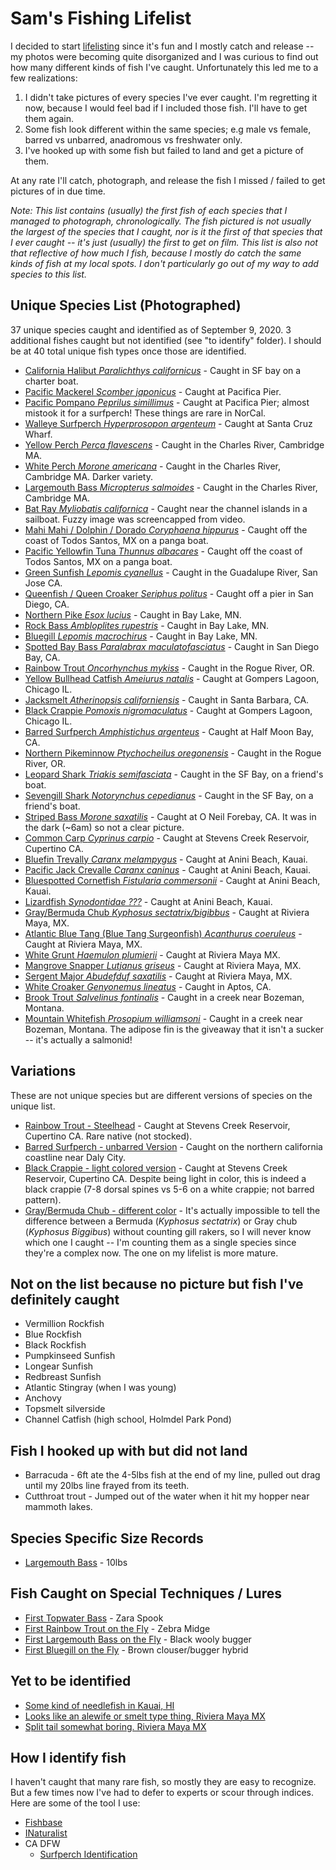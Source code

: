 # Sam's Fishing Lifelist

I decided to start [lifelisting](https://blog.nature.org/science/2015/09/10/obsessed-nature-fishy-life-listing-fish-fishing-naturalist) since it's fun
and I mostly catch and release -- my photos were becoming quite disorganized and I was curious to find out how many different kinds of fish I've caught.
Unfortunately this led me to a few realizations:

1. I didn't take pictures of every species I've ever caught. I'm regretting it now, because I would feel bad if I included those fish. I'll have to get them again.
2. Some fish look different within the same species; e.g male vs female, barred vs unbarred, anadromous vs freshwater only.
3. I've hooked up with some fish but failed to land and get a picture of them.

At any rate I'll catch, photograph, and release the fish I missed / failed to get pictures of in due time.

_Note: This list contains (usually) the first fish of each species that I managed to photograph, chronologically. The fish pictured is not usually the largest of the species that I caught, nor is it the first of that species that I ever caught -- it's just (usually) the first to get on film. This list is also not that reflective of how much I fish, because I mostly do catch the same kinds of fish at my local spots. I don't particularly go out of my way to add species to this list._

## Unique Species List (Photographed)

37 unique species caught and identified as of September 9, 2020. 3 additional fishes
caught but not identified (see "to identify" folder). I should be at 40 total unique fish types once those are identified.

* [California Halibut _Paralichthys californicus_](img/2016-05-01_california_halibut.jpg) - Caught in SF bay on a charter boat.
* [Pacific Mackerel _Scomber japonicus_](img/2016-06-17_pacific_mackerel.jpg) - Caught at Pacifica Pier.
* [Pacific Pompano _Peprilus simillimus_](img/2016-07-24_pacific_pompano.jpg) - Caught at Pacifica Pier; almost mistook it
  for a surfperch! These things are rare in NorCal.
* [Walleye Surfperch _Hyperprosopon argenteum_](img/2017-05-13_walleye_surfperch.jpg) - Caught at Santa Cruz Wharf.
* [Yellow Perch _Perca flavescens_](img/2017-05-26_yellow_perch.jpg) - Caught in the Charles River, Cambridge MA.
* [White Perch _Morone americana_](img/2017-05-26_white_perch.jpg) - Caught in the Charles River, Cambridge MA. Darker variety.
* [Largemouth Bass _Micropterus salmoides_](img/2017-05-28_largemouth_bass.jpg) - Caught in the Charles River, Cambridge MA.
* [Bat Ray _Myliobatis californica_](img/2017-07-03_bat_ray.png) - Caught near the channel islands in a sailboat. Fuzzy image was screencapped from video.
* [Mahi Mahi / Dolphin / Dorado _Coryphaena hippurus_](img/2017-08-16_mahi_mahi.jpg) - Caught off the coast of Todos Santos, MX on a panga boat.
* [Pacific Yellowfin Tuna _Thunnus albacares_](img/2017-08-16_pacific_yellowfin_tuna.jpg) - Caught off the coast of Todos Santos, MX on a panga boat.
* [Green Sunfish _Lepomis cyanellus_](img/2017-09-23_green_sunfish.jpg) - Caught in the Guadalupe River, San Jose CA.
* [Queenfish / Queen Croaker _Seriphus politus_](img/2018-05-04_queen_croaker_queenfish.jpg) - Caught off a pier in San Diego, CA.
* [Northern Pike _Esox lucius_](img/2018-06-08_northern_pike.jpg) - Caught in Bay Lake, MN.
* [Rock Bass _Ambloplites rupestris_](img/2018-06-08_rock_bass.png) - Caught in Bay Lake, MN.
* [Bluegill _Lepomis macrochirus_](img/2018-06-09_bluegill.jpg) - Caught in Bay Lake, MN.
* [Spotted Bay Bass _Paralabrax maculatofasciatus_](img/2018-11-22_spotted_bay_bass.jpg) - Caught in San Diego Bay, CA.
* [Rainbow Trout _Oncorhynchus mykiss_](img/2018-12-24_rainbow_trout.jpg) - Caught in the Rogue River, OR.
* [Yellow Bullhead Catfish _Ameiurus natalis_](img/2019-07-05_yellow_bullhead.jpg) - Caught at Gompers Lagoon, Chicago IL.
* [Jacksmelt _Atherinopsis californiensis_](img/2019-03-30_jacksmelt.jpg) - Caught in Santa Barbara, CA.
* [Black Crappie _Pomoxis nigromaculatus_](img/2019-07-06_black_crappie.jpg) - Caught at Gompers Lagoon, Chicago IL.
* [Barred Surfperch _Amphistichus argenteus_](img/2019-08-18_barred_surfperch.jpg) - Caught at Half Moon Bay, CA.
* [Northern Pikeminnow _Ptychocheilus oregonensis_](img/2019-08-30_pikeminnow.jpg) - Caught in the Rogue River, OR.
* [Leopard Shark _Triakis semifasciata_](img/2019-09-29_leopard_shark.png) - Caught in the SF Bay, on a friend's boat.
* [Sevengill Shark _Notorynchus cepedianus_](img/2019-09-29_sevengill_shark.jpg) - Caught in the SF Bay, on a friend's boat.
* [Striped Bass _Morone saxatilis_](img/2019-10-06_striped_bass.jpg) - Caught at O Neil Forebay, CA. It was in the dark (~6am) so not a clear picture.
* [Common Carp _Cyprinus carpio_](img/2019-10-20_common_carp.jpg) - Caught at Stevens Creek Reservoir, Cupertino CA.
* [Bluefin Trevally _Caranx melampygus_](img/2019-11-23_bluefin_trevally.jpg) - Caught at Anini Beach, Kauai.
* [Pacific Jack Crevalle _Caranx caninus_](img/2019-11-24_papio_pacific_jack_crevalle.jpg) - Caught at Anini Beach, Kauai.
* [Bluespotted Cornetfish _Fistularia commersonii_](img/2019-11-25_bluespotted_cornetfish.jpg) - Caught at Anini Beach, Kauai.
* [Lizardfish _Synodontidae ???_](img/2019-11-25_lizardfish.jpg) - Caught at Anini Beach, Kauai.
* [Gray/Bermuda Chub _Kyphosus sectatrix/bigibbus_](img/2020-02-29_bermuda_chub.jpg) - Caught at Riviera Maya, MX.
* [Atlantic Blue Tang (Blue Tang Surgeonfish) _Acanthurus coeruleus_](img/2020-03-01_atlantic_blue_tang.jpg) - Caught at Riviera Maya, MX.
* [White Grunt _Haemulon plumierii_](img/2020-03-01-white_grunt.jpg) - Caught at Riviera Maya MX.
* [Mangrove Snapper _Lutjanus griseus_](img/2020-03-01_mangrove_snapper.jpg) - Caught at Riviera Maya, MX.
* [Sergent Major _Abudefduf saxatilis_](img/2020-03-02_sergent_major.jpg) - Caught at Riviera Maya, MX.
* [White Croaker _Genyonemus lineatus_](img/2020-08-22_white_croaker.jpg) - Caught in Aptos, CA.
* [Brook Trout _Salvelinus fontinalis_](img/2020_09_09_brook_trout.jpg) - Caught in a creek near Bozeman, Montana.
* [Mountain Whitefish _Prosopium williamsoni_](img/2020-09-09_mountain_whitefish.jpg) - Caught in a creek near Bozeman, Montana. The adipose fin is the giveaway that it isn't a sucker -- it's actually a salmonid!

## Variations

These are not unique species but are different versions of species on the unique list.

* [Rainbow Trout - Steelhead](img/doubles/2019-12-08_steelhead.jpg) - Caught at Stevens Creek Reservoir, Cupertino CA. Rare native (not stocked).
* [Barred Surfperch - unbarred Version](img/doubles/2020-05-22_barred_surfperch_unbarred_version.jpg) - Caught on the northern california coastline near Daly City.
* [Black Crappie - light colored version](img/doubles/2018-08-17_black_crappie.jpg) - Caught at Stevens Creek Reservoir, Cupertino CA. Despite being light in color, this is indeed a black crappie (7-8 dorsal spines vs 5-6 on a white crappie; not barred pattern).
* [Gray/Bermuda Chub - different color](img/doubles/2020_03_01_gray_or_bermuda_chub.jpg) - It's actually impossible to tell the difference between a Bermuda (_Kyphosus sectatrix_) or Gray chub (_Kyphosus Biggibus_) without counting gill rakers, so I will never know which one I caught -- I'm counting them as a single species since they're a complex now. The one on my lifelist is more mature.

## Not on the list because no picture but fish I've definitely caught

* Vermillion Rockfish
* Blue Rockfish
* Black Rockfish
* Pumpkinseed Sunfish
* Longear Sunfish
* Redbreast Sunfish
* Atlantic Stingray (when I was young)
* Anchovy
* Topsmelt silverside
* Channel Catfish (high school, Holmdel Park Pond)

## Fish I hooked up with but did not land

* Barracuda - 6ft ate the 4-5lbs fish at the end of my line, pulled out drag until my 20lbs line frayed from its teeth.
* Cutthroat trout - Jumped out of the water when it hit my hopper near mammoth lakes.

## Species Specific Size Records

* [Largemouth Bass](img/special%20occasion/largemouth/2020-04-09_10lbs_largemouth.jpg) - 10lbs

## Fish Caught on Special Techniques / Lures

* [First Topwater Bass](img/special%20occasion/largemouth/2019-10-06_first_topwater_bass.jpg) - Zara Spook
* [First Rainbow Trout on the Fly](img/special%20occasion/fly%20fishing/08-01-2020_first_rainbow_on_the_fly.jpg) - Zebra Midge
* [First Largemouth Bass on the Fly](img/special%20occasion/fly%20fishing/06-29-2020_first_fly_fish_tiny_largemouth.jpg) - Black wooly bugger
* [First Bluegill on the Fly](img/special%20occasion/fly%20fishing/07-12-2020_first_bluegill_on_the_fly.jpg) - Brown clouser/bugger hybrid

## Yet to be identified

* [Some kind of needlefish in Kauai, HI](img/to%20identify/2019-11-27_unidentified_needlefish_kauai.jpg)
* [Looks like an alewife or smelt type thing, Riviera Maya MX](img/to%20identify/2020-02-29_unidentified_baitfish_riviera_maya.jpg)
* [Split tail somewhat boring. Riviera Maya MX](img/to%20identify/2020-03-01_unidentified_tropical_fish.jpg)

## How I identify fish

I haven't caught that many rare fish, so mostly they are easy to recognize. But a few times now I've had to 
defer to experts or scour through indices. Here are some of the tool I use:

* [Fishbase](https://www.fishbase.us)
* [INaturalist](https://www.inaturalist.org)
* CA DFW
  * [Surfperch Identification](https://nrm.dfg.ca.gov/FileHandler.ashx?DocumentID=36617)

